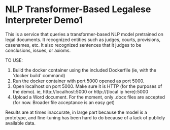 # NLP Transformer-Based Legalese Interpreter Demo1
 This is a service that queries a transformer-based NLP model pretrained on legal documents. It recognized entities such as judges, courts, provisions, casenames, etc.  It also recognized sentences that it judges to be conclusions, issues, or axioms. 
 
 TO USE:
 1. Build the docker container using the included Dockerfile (ie, with the 'docker build' command)
 2. Run the docker container with port 5000 opened as port 5000.
 3. Open localhost on port 5000. Make sure it is HTTP (for the purposes of the demo). ie, http://localhost:5000 or http://{local ip here}:5000
 4. Upload a Word document. For the moment, only .docx files are accepted (for now. Broader file acceptance is an easy get)
 
 Results are at times inaccurate, in large part because the model is a prototype, and fine-tuning has been hard to do because of a lack of publicly available data.
